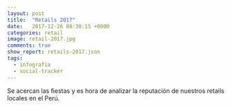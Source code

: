 ```yaml
---
layout: post
title:  "Retails 2017"
date:   2017-12-26 08:30:15 +0000
categories: retail
image: retail-2017.jpg
comments: true
show_report: retails-2017.json
tags:
  - infografia
  - social-tracker
---
```


Se acercan las fiestas y es hora de analizar la reputación de nuestros retails locales en el Perú.

